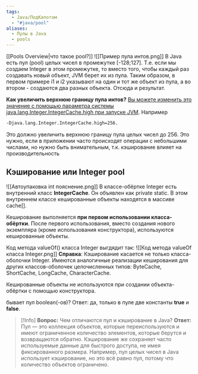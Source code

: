 ```yaml
---
tags:
  - Java/ПодКапотом
  - "#java/pool"
aliases:
  - Пулы в Java
  - pools
---
```

[[Pools Overview|что такое pool?]]
![[Пример пула интов.png]]
В Java есть пул (pool) целых чисел в промежутке [-128;127]. Т.е. если мы создаем Integer в этом промежутке, то вместо того, чтобы каждый раз создавать новый объект, JVM берет их из пула. Таким образом, в первом примере i1 и i2 указывают на один и тот же объект из пула, а во втором - создаются два разных объекта. Отсюда и результат.

**Как увеличить верхнюю границу пула интов?**
[Вы можете изменить это значение с помощью параметра системы java.lang.Integer.IntegerCache.high при запуске JVM](https://stackoverflow.com/questions/13098143/why-does-the-behavior-of-the-integer-constant-pool-change-at-127).
Например
```sh
-Djava.lang.Integer.IntegerCache.high=256. 
```

Это должно увеличить верхнюю границу пула целых чисел до 256. Это нужно, если в приложении часто происходят операции с небольшими числами, но нужно быть внимательным, т.к. кэширование влияет на производительность

## Кэширование или Integer pool

![[Автоупаковка int пояснение.png]]
В классе-обёртке Integer есть внутренний класс **IntegerCache**. Он объявлен как private static. В этом внутреннем классе кешированные объекты находятся в массиве cache[].

Кеширование выполняется **при первом использовании класса-обёртки**. После первого использования, вместо создания нового экземпляра (кроме использования конструктора), используются кешированные объекты.

Код метода valueOf() класса Integer выгдядит так:
![[Код метода valueOf класса Integer.png]]
**Справка**: Кэширование касается не только класса-оболочки Integer. Имеются аналогичные реализации кеширования для других классов-оболочек целочисленных типов: ByteCache, ShortCache, LongCache, CharacterCache.

Кешированные объекты не используются при создании объекта-обёртки с помощью конструктора.

бывает пул boolean(-ов)? Ответ: да, только в пуле две константы **true** и **false**.

>[!Info]
>**Вопрос:** Чем отличаются пул и кэширование в Java?
>**Ответ:** Пул — это коллекция объектов, которые переиспользуются и имеют ограниченное количество элементов, которые берутся и возвращаются обратно. Кэширование же сохраняет часто используемые данные для быстрого доступа, не имея фиксированного размера. Например, пул целых чисел в Java использует кэширование, но это всё равно пул, потому что количество объектов ограничено.